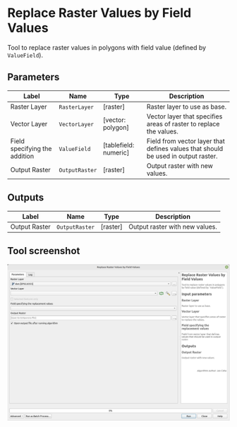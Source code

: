 # Replace Raster Values by Field Values

Tool to replace raster values in polygons with field value (defined by `ValueField`). 

## Parameters

| Label                         | Name           | Type                  | Description                                                                       |
| ----------------------------- | -------------- | --------------------- | --------------------------------------------------------------------------------- |
| Raster Layer                  | `RasterLayer`  | [raster]              | Raster layer to use as base.                                                      |
| Vector Layer                  | `VectorLayer`  | [vector: polygon]     | Vector layer that specifies areas of raster to replace the values.                |
| Field specifying the addition | `ValueField`   | [tablefield: numeric] | Field from vector layer that defines values that should be used in output raster. |
| Output Raster                 | `OutputRaster` | [raster]              | Output raster with new values.                                                    |

## Outputs

| Label         | Name           | Type     | Description                    |
| ------------- | -------------- | -------- | ------------------------------ |
| Output Raster | `OutputRaster` | [raster] | Output raster with new values. |

## Tool screenshot

![Replace Raster Values by Field Values](../../images/tool_replace_raster_values_by_field.png)
	